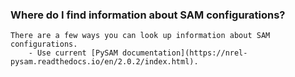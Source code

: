 


### Where do I find information about SAM configurations?  
    There are a few ways you can look up information about SAM configurations.  
        - Use current [PySAM documentation](https://nrel-pysam.readthedocs.io/en/2.0.2/index.html).   
